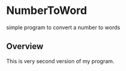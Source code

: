 # NumberToWord
simple program to convert a number to words

## Overview
This is very second version of my program.
